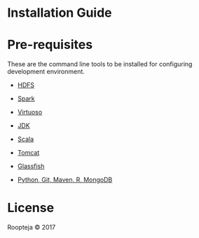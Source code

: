 # Installation Guide

# Pre-requisites 
	
These are the command line tools to be installed for configuring development environment.

- [HDFS](hdfs.md)

- [Spark](spark.md)

- [Virtuoso](virtuoso.md)

- [JDK](jdk.md)

- [Scala](scala.md)

- [Tomcat](tomcat.md)

- [Glassfish](glassfish.md)

- [Python, Git, Maven, R, MongoDB](others.md)

# License

Roopteja © 2017
